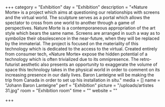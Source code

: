 +++
category = "Exhibition"
day = "Exhibition"
description = "«Nature Morte» is a project which aims at questioning our relationships with screens and the virtual world. The sculpture serves as a portal which allows the spectator to cross from one world to another through a game of perspectives. Nature Morte is a contemporaneous appropriation of the art style which bears the same name. Screens are arranged in such a way as to symbolize their obsolescence in the near-future, when they will be replaced by the immaterial. The project is focused on the materiality of this technology which is dedicated to the access to the virtual. Created entirely from consumer tech, «Nature Morte» expose the hidden potential of a technology which is often trivialized due to its omnipresence. The retro-futurist aesthetic also presents an opportunity to exaggerate the volume of space this technology takes in the physical world in order to comment on its increasing presence in our daily lives. Baron Lanteigne will be making the trip from Canada in order to set up his installation in situ."
media = []
name = "Johann Baron Lanteigne"
perf = "Exhibition"
picture = "/uploads/artistes 31.jpg"
room = "Exhibition room"
time = ""
website = ""

+++
